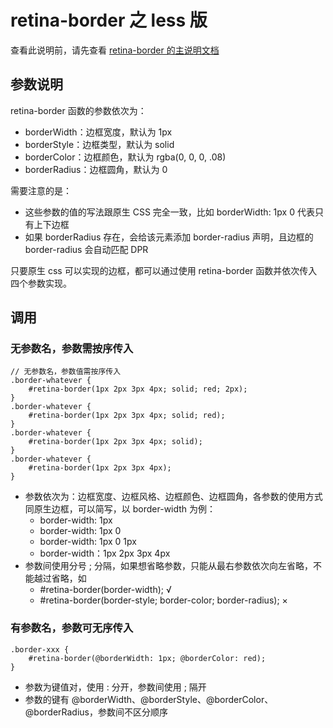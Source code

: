 # retina-border 之 less 版

查看此说明前，请先查看 [retina-border 的主说明文档]()


## 参数说明

retina-border 函数的参数依次为：
- borderWidth：边框宽度，默认为 1px
- borderStyle：边框类型，默认为 solid
- borderColor：边框颜色，默认为 rgba(0, 0, 0, .08)
- borderRadius：边框圆角，默认为 0

需要注意的是：
- 这些参数的值的写法跟原生 CSS 完全一致，比如 borderWidth: 1px 0 代表只有上下边框
- 如果 borderRadius 存在，会给该元素添加 border-radius 声明，且边框的 border-radius 会自动匹配 DPR

只要原生 css 可以实现的边框，都可以通过使用 retina-border 函数并依次传入四个参数实现。


## 调用

### 无参数名，参数需按序传入

```
// 无参数名，参数值需按序传入
.border-whatever {
    #retina-border(1px 2px 3px 4px; solid; red; 2px);
}
.border-whatever {
    #retina-border(1px 2px 3px 4px; solid; red);
}
.border-whatever {
    #retina-border(1px 2px 3px 4px; solid);
}
.border-whatever {
    #retina-border(1px 2px 3px 4px);
}
```

- 参数依次为：边框宽度、边框风格、边框颜色、边框圆角，各参数的使用方式同原生边框，可以简写，以 border-width 为例：
    - border-width: 1px
    - border-width: 1px 0
    - border-width: 1px 0 1px
    - border-width：1px 2px 3px 4px
- 参数间使用分号 ; 分隔，如果想省略参数，只能从最右参数依次向左省略，不能越过省略，如
    - #retina-border(border-width); √
    - #retina-border(border-style; border-color; border-radius); ×


### 有参数名，参数可无序传入

```
.border-xxx {
    #retina-border(@borderWidth: 1px; @borderColor: red);
}
```

- 参数为键值对，使用 : 分开，参数间使用 ; 隔开
- 参数的键有 @borderWidth、@borderStyle、@borderColor、@borderRadius，参数间不区分顺序
